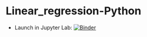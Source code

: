 # Linear_regression-Python

 - Launch in Jupyter Lab: [![Binder](http://mybinder.org/badge.svg)](http://mybinder.org/v2/gh/Hemasivakumar89/Linear_Regression-Python/main?urlpath=lab)
